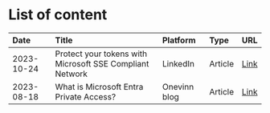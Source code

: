 # List of content

| Date | Title | Platform | Type | URL |
| :--- | :---- | :--- | :--- | ---: |
| 2023-10-24 | Protect your tokens with Microsoft SSE Compliant Network | LinkedIn | Article | [Link](https://www.linkedin.com/pulse/protect-your-tokens-microsoft-sse-compliant-network-samuel-eng-o5hlf/) |
| 2023-08-18 | What is Microsoft Entra Private Access? | Onevinn blog | Article | [Link](https://blog.onevinn.com/what-is-microsoft-entra-private-access) |



